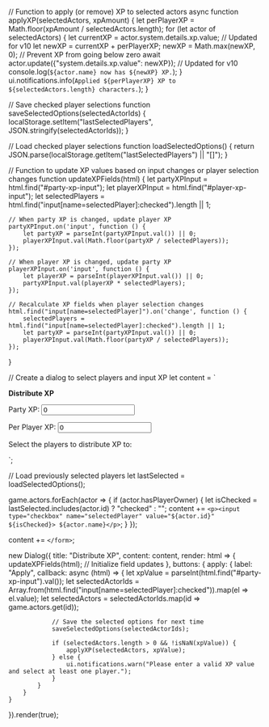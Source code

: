 // Function to apply (or remove) XP to selected actors
async function applyXP(selectedActors, xpAmount) {
    let perPlayerXP = Math.floor(xpAmount / selectedActors.length);
    for (let actor of selectedActors) {
        let currentXP = actor.system.details.xp.value;  // Updated for v10
        let newXP = currentXP + perPlayerXP;
        newXP = Math.max(newXP, 0);  // Prevent XP from going below zero
        await actor.update({"system.details.xp.value": newXP});  // Updated for v10
        console.log(`${actor.name} now has ${newXP} XP.`);
    }
    ui.notifications.info(`Applied ${perPlayerXP} XP to ${selectedActors.length} characters.`);
}

// Save checked player selections
function saveSelectedOptions(selectedActorIds) {
    localStorage.setItem("lastSelectedPlayers", JSON.stringify(selectedActorIds));
}

// Load checked player selections
function loadSelectedOptions() {
    return JSON.parse(localStorage.getItem("lastSelectedPlayers") || "[]");
}

// Function to update XP values based on input changes or player selection changes
function updateXPFields(html) {
    let partyXPInput = html.find("#party-xp-input");
    let playerXPInput = html.find("#player-xp-input");
    let selectedPlayers = html.find("input[name=selectedPlayer]:checked").length || 1;

    // When party XP is changed, update player XP
    partyXPInput.on('input', function () {
        let partyXP = parseInt(partyXPInput.val()) || 0;
        playerXPInput.val(Math.floor(partyXP / selectedPlayers));
    });

    // When player XP is changed, update party XP
    playerXPInput.on('input', function () {
        let playerXP = parseInt(playerXPInput.val()) || 0;
        partyXPInput.val(playerXP * selectedPlayers);
    });

    // Recalculate XP fields when player selection changes
    html.find("input[name=selectedPlayer]").on('change', function () {
        selectedPlayers = html.find("input[name=selectedPlayer]:checked").length || 1;
        let partyXP = parseInt(partyXPInput.val()) || 0;
        playerXPInput.val(Math.floor(partyXP / selectedPlayers));
    });
}

// Create a dialog to select players and input XP
let content = `<p><b>Distribute XP</b></p>
<p><label for="party-xp-input">Party XP:</label> <input type="number" id="party-xp-input" value="0"></p>
<p><label for="player-xp-input">Per Player XP:</label> <input type="number" id="player-xp-input" value="0"></p>
<p>Select the players to distribute XP to:</p>
<form id="player-form">`;

// Load previously selected players
let lastSelected = loadSelectedOptions();

game.actors.forEach(actor => {
    if (actor.hasPlayerOwner) {
        let isChecked = lastSelected.includes(actor.id) ? "checked" : "";
        content += `<p><input type="checkbox" name="selectedPlayer" value="${actor.id}" ${isChecked}> ${actor.name}</p>`;
    }
});

content += `</form>`;

new Dialog({
    title: "Distribute XP",
    content: content,
    render: html => {
        updateXPFields(html);  // Initialize field updates
    },
    buttons: {
        apply: {
            label: "Apply",
            callback: async (html) => {
                let xpValue = parseInt(html.find("#party-xp-input").val());
                let selectedActorIds = Array.from(html.find("input[name=selectedPlayer]:checked")).map(el => el.value);
                let selectedActors = selectedActorIds.map(id => game.actors.get(id));

                // Save the selected options for next time
                saveSelectedOptions(selectedActorIds);

                if (selectedActors.length > 0 && !isNaN(xpValue)) {
                    applyXP(selectedActors, xpValue);
                } else {
                    ui.notifications.warn("Please enter a valid XP value and select at least one player.");
                }
            }
        }
    }
}).render(true);
